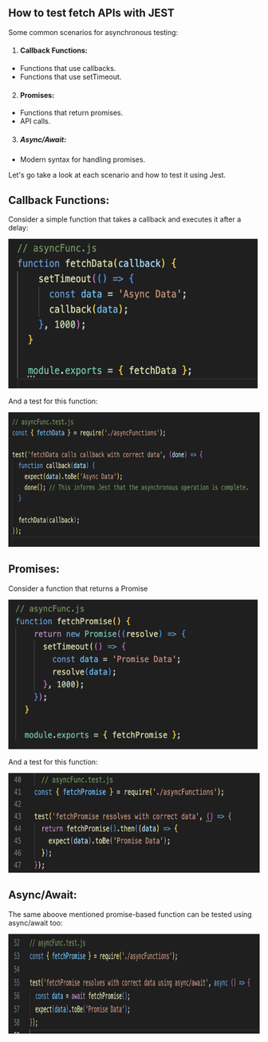 ## How to test fetch APIs with JEST 


Some common scenarios for asynchronous testing:

1. #### Callback Functions:
  - Functions that use callbacks.
  - Functions that use setTimeout.
    
2. #### Promises:
  - Functions that return promises.
  - API calls.
3. ##### Async/Await:
  - Modern syntax for handling promises.


Let's go take a look at each scenario and how to test it using Jest. 

## Callback Functions:

Consider a simple function that takes a callback and executes it after a delay:

<img src="https://raw.githubusercontent.com/abroroo/til/main/JEST/images/1.png" width="500" height="300" />

And a test for this function:

<img src="https://raw.githubusercontent.com/abroroo/til/main/JEST/images/1.2.png" width="800" height="270" />

## Promises:

Consider a function that returns a Promise

<img src="https://raw.githubusercontent.com/abroroo/til/main/JEST/images/2.png" width="500" height="300" />

And a test for this function:

<img src="https://raw.githubusercontent.com/abroroo/til/main/JEST/images/2.1.png" width="700" height="200" />

## Async/Await:

The same aboove mentioned promise-based function can be tested using async/await too: 

<img src="https://raw.githubusercontent.com/abroroo/til/main/JEST/images/2.2.png" width="900" height="200" />
